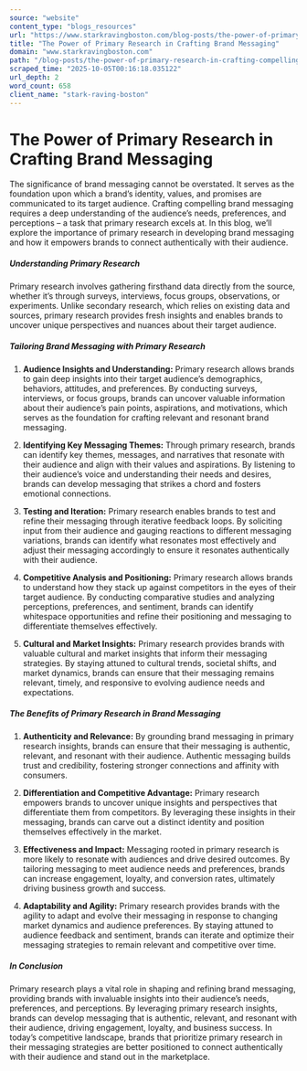 ```yaml
---
source: "website"
content_type: "blogs_resources"
url: "https://www.starkravingboston.com/blog-posts/the-power-of-primary-research-in-crafting-compelling-brand-messaging"
title: "The Power of Primary Research in Crafting Brand Messaging"
domain: "www.starkravingboston.com"
path: "/blog-posts/the-power-of-primary-research-in-crafting-compelling-brand-messaging"
scraped_time: "2025-10-05T00:16:18.035122"
url_depth: 2
word_count: 658
client_name: "stark-raving-boston"
---
```


# The Power of Primary Research in Crafting Brand Messaging

The significance of brand messaging cannot be overstated. It serves as the foundation upon which a brand’s identity, values, and promises are communicated to its target audience. Crafting compelling brand messaging requires a deep understanding of the audience’s needs, preferences, and perceptions – a task that primary research excels at. In this blog, we’ll explore the importance of primary research in developing brand messaging and how it empowers brands to connect authentically with their audience.

##### Understanding Primary Research

Primary research involves gathering firsthand data directly from the source, whether it’s through surveys, interviews, focus groups, observations, or experiments. Unlike secondary research, which relies on existing data and sources, primary research provides fresh insights and enables brands to uncover unique perspectives and nuances about their target audience.

##### Tailoring Brand Messaging with Primary Research

1. **Audience Insights and Understanding:** Primary research allows brands to gain deep insights into their target audience’s demographics, behaviors, attitudes, and preferences. By conducting surveys, interviews, or focus groups, brands can uncover valuable information about their audience’s pain points, aspirations, and motivations, which serves as the foundation for crafting relevant and resonant brand messaging.

2. **Identifying Key Messaging Themes:** Through primary research, brands can identify key themes, messages, and narratives that resonate with their audience and align with their values and aspirations. By listening to their audience’s voice and understanding their needs and desires, brands can develop messaging that strikes a chord and fosters emotional connections.

3. **Testing and Iteration:** Primary research enables brands to test and refine their messaging through iterative feedback loops. By soliciting input from their audience and gauging reactions to different messaging variations, brands can identify what resonates most effectively and adjust their messaging accordingly to ensure it resonates authentically with their audience.

4. **Competitive Analysis and Positioning:** Primary research allows brands to understand how they stack up against competitors in the eyes of their target audience. By conducting comparative studies and analyzing perceptions, preferences, and sentiment, brands can identify whitespace opportunities and refine their positioning and messaging to differentiate themselves effectively.

5. **Cultural and Market Insights:** Primary research provides brands with valuable cultural and market insights that inform their messaging strategies. By staying attuned to cultural trends, societal shifts, and market dynamics, brands can ensure that their messaging remains relevant, timely, and responsive to evolving audience needs and expectations.

##### The Benefits of Primary Research in Brand Messaging

1. **Authenticity and Relevance:** By grounding brand messaging in primary research insights, brands can ensure that their messaging is authentic, relevant, and resonant with their audience. Authentic messaging builds trust and credibility, fostering stronger connections and affinity with consumers.

2. **Differentiation and Competitive Advantage:** Primary research empowers brands to uncover unique insights and perspectives that differentiate them from competitors. By leveraging these insights in their messaging, brands can carve out a distinct identity and position themselves effectively in the market.

3. **Effectiveness and Impact:** Messaging rooted in primary research is more likely to resonate with audiences and drive desired outcomes. By tailoring messaging to meet audience needs and preferences, brands can increase engagement, loyalty, and conversion rates, ultimately driving business growth and success.

4. **Adaptability and Agility:** Primary research provides brands with the agility to adapt and evolve their messaging in response to changing market dynamics and audience preferences. By staying attuned to audience feedback and sentiment, brands can iterate and optimize their messaging strategies to remain relevant and competitive over time.

##### In Conclusion

Primary research plays a vital role in shaping and refining brand messaging, providing brands with invaluable insights into their audience’s needs, preferences, and perceptions. By leveraging primary research insights, brands can develop messaging that is authentic, relevant, and resonant with their audience, driving engagement, loyalty, and business success. In today’s competitive landscape, brands that prioritize primary research in their messaging strategies are better positioned to connect authentically with their audience and stand out in the marketplace.